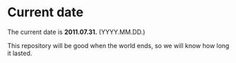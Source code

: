 # Current date

The current date is **2011.07.31.** (YYYY.MM.DD.)

This repository will be good when the world ends, so we will know how long it lasted.